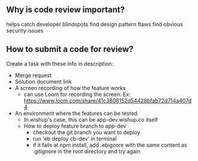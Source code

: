 
## Why is code review important?  
helps catch developer blindspots
find design pattern flaws
find obvious security issues

## How to submit a code for review?
Create a task with these info in description:
- Merge request
- Solution document link
- A screen recording of how the feature works
    - can use Loom for recording the screen. Ex: https://www.loom.com/share/41c3808152d54428bfab72d714a407d4
- An environment where the features can be tested
    - In wishup's case, this can be app-dev.wishup.co itself
    - How to deploy feature branch to app-dev
        - checkout the git branch you want to deploy
        - run 'eb deploy cb-dev' in terminal
        - if it fails at npm install, add .ebignore with the same content as .gitignore in the root directory and try again
